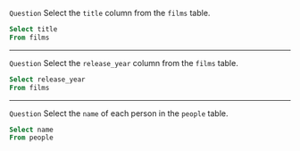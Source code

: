 `Question` Select the `title` column from the `films` table.
``` sql
Select title
From films
```

***

`Question` Select the `release_year` column from the `films` table.
``` sql
Select release_year
From films
```

***

`Question` Select the `name` of each person in the `people` table.
``` sql
Select name
From people
```